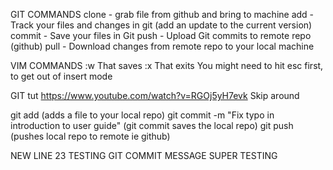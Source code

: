 
GIT COMMANDS
    clone - grab file from github and bring to machine
    add - Track your files and changes in git (add an update to the current version)
    commit - Save your files in Git
    push - Upload Git commits to remote repo (github)
    pull - Download changes from remote repo to your local machine

VIM COMMANDS
    :w
        That saves
    :x
        That exits
    You might need to hit esc first, to get out of insert mode

GIT tut https://www.youtube.com/watch?v=RGOj5yH7evk
Skip around

git add (adds a file to your local repo)
git commit -m "Fix typo in introduction to user guide" (git commit saves the local repo)
git push (pushes local repo to remote ie github)

NEW LINE 23
TESTING GIT COMMIT MESSAGE
SUPER TESTING

